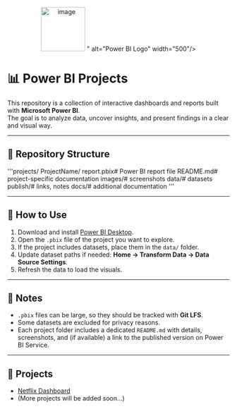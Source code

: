 <p align="center">
  <img src="<img width="100" height="100" alt="image" src="https://github.com/user-attachments/assets/a398f9e4-d00c-43bb-8cb9-8535191f12e7" />
" alt="Power BI Logo" width="500"/>
</p>

# 📊 Power BI Projects

This repository is a collection of interactive dashboards and reports built with **Microsoft Power BI**.  
The goal is to analyze data, uncover insights, and present findings in a clear and visual way.  

---

## 📁 Repository Structure
'''projects/
  ProjectName/
    report.pbix# Power BI report file
    README.md# project-specific documentation
    images/# screenshots
    data/# datasets
    publish/# links, notes
docs/# additional documentation '''




---

## 🚀 How to Use
1. Download and install [Power BI Desktop](https://powerbi.microsoft.com/desktop/).  
2. Open the `.pbix` file of the project you want to explore.  
3. If the project includes datasets, place them in the `data/` folder.  
4. Update dataset paths if needed: **Home → Transform Data → Data Source Settings**.  
5. Refresh the data to load the visuals.  

---

## 📝 Notes
- `.pbix` files can be large, so they should be tracked with **Git LFS**.  
- Some datasets are excluded for privacy reasons.  
- Each project folder includes a dedicated `README.md` with details, screenshots, and (if available) a link to the published version on Power BI Service.  

---

## 📌 Projects
- [Netflix Dashboard](./projects/NetflixDashboard)  
- (More projects will be added soon…)




